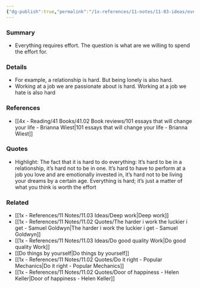 ```yaml
---
{"dg-publish":true,"permalink":"/1x-references/11-notes/11-03-ideas/everything-is-hard-what-is-worth-the-effort/","title":"Everything is hard - what is worth the effort"}
---
```



### Summary
- Everything requires effort. The question is what are we willing to spend the effort for.

### Details
- For example, a relationship is hard. But being lonely is also hard.
- Working at a job we are passionate about is hard. Working at a job we hate is also hard

### References
- [[4x - Reading/41 Books/41.02 Book reviews/101 essays that will change your life - Brianna Wiest\|101 essays that will change your life - Brianna Wiest]]

### Quotes
- Highlight: The fact that it is hard to do everything: It’s hard to be in a relationship, it’s hard not to be in one. It’s hard to have to perform at a job you love and are emotionally invested in, it’s hard not to be living your dreams by a certain age. Everything is hard; it’s just a matter of what you think is worth the effort

### Related
- [[1x - References/11 Notes/11.03 Ideas/Deep work\|Deep work]]
- [[1x - References/11 Notes/11.02 Quotes/The harder i work the luckier i get - Samuel Goldwyn\|The harder i work the luckier i get - Samuel Goldwyn]]
- [[1x - References/11 Notes/11.03 Ideas/Do good quality Work\|Do good quality Work]]
- [[Do things by yourself\|Do things by yourself]]
- [[1x - References/11 Notes/11.02 Quotes/Do it right - Popular Mechanics\|Do it right - Popular Mechanics]]
- [[1x - References/11 Notes/11.02 Quotes/Door of happiness - Helen Keller\|Door of happiness - Helen Keller]]